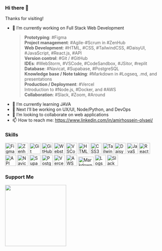 ### Hi there 👋

Thanks for visiting!  

- 🔭 I’m currently working on Full Stack Web Development
  > **Prototyping**: #Figma  
  > **Project management**: #Agile-#Scrum in #ZenHub  
  > **Web Development**: #HTML, #CSS, #TailwindCSS, #DaisyUI, #JavaScript, #React.js, #API  
  > **Version control**: #Git / #GitHub  
  > **IDEs**: #WebStorm, #VSCode, #CodeSandbox, #JSitor, #replit  
  > **Database**: #Navicat, #Supabase, #PostgreSQL  
  > **Knowledge base / Note taking**: #Markdown in #Logseq, .md, and presentations  
  > **Production / Deployment**: #Vercel  
  > Introduction to #Node.js, #Docker, and #AWS  
  > **Collaboration**: #Slack, #Zoom, #Around
- 🌱 I’m currently learning JAVA
- 🔭 Next I’ll be working on UX/UI, Node/Python, and DevOps
- 👯 I’m looking to collaborate on web applications
- 📫 How to reach me: https://www.linkedin.com/in/amirhossein-olyaei/

### Skills

<p align="left">
<a href="https://www.figma.com/" target="_blank" rel="noreferrer"><img src="https://raw.githubusercontent.com/danielcranney/readme-generator/main/public/icons/skills/figma-colored.svg" width="36" height="36" alt="Figma" title="Figma" /></a>
<a href="https://www.zenhub.com/" target="_blank" rel="noreferrer"><img src="https://i.imgur.com/U97xgKq.png" width="36" height="36" alt="Zenhub" title="Zenhub" /></a>
<a href="https://git-scm.com/" target="_blank" rel="noreferrer"><img src="https://raw.githubusercontent.com/danielcranney/readme-generator/main/public/icons/skills/git-colored.svg" width="36" height="36" alt="Git" title="Git" /></a>
<a href="https://github.com" target="_blank" rel="noreferrer"><img src="https://i.imgur.com/XlPIRaG.png" width="36" height="36" alt="GitHub" title="GitHub" /></a>
<a href="https://www.jetbrains.com/webstorm/" target="_blank" rel="noreferrer"><img src="https://i.imgur.com/cDJe90y.png" width="36" height="36" alt="Webstorm" title="Webstorm" /></a>
<a href="https://code.visualstudio.com" target="_blank" rel="noreferrer"><img src="https://i.imgur.com/cDJe90y.png" width="36" height="36" alt="VSCode" title="VSCode" /></a>
<a href="https://www.w3schools.com/html/default.asp" target="_blank" rel="noreferrer"><img src="https://raw.githubusercontent.com/danielcranney/readme-generator/main/public/icons/skills/html5-colored.svg" width="36" height="36" alt="HTML5" title="HTML" /></a>
<a href="https://www.w3schools.com/css/" target="_blank" rel="noreferrer"><img src="https://raw.githubusercontent.com/danielcranney/readme-generator/main/public/icons/skills/css3-colored.svg" width="36" height="36" alt="CSS3" title="CSS" /></a>
<a href="https://tailwindcss.com/" target="_blank" rel="noreferrer"><img src="https://raw.githubusercontent.com/danielcranney/readme-generator/main/public/icons/skills/tailwindcss-colored.svg" width="36" height="36" alt="TailwindCSS" title="TailwindCSS" /></a>
<a href="https://daisyui.com/" target="_blank" rel="noreferrer"><img src="https://i.imgur.com/xLOhACm.png" width="36" height="36" alt="DaisyUI" title="DaisyUI" /></a>
<a href="https://www.w3schools.com/js/" target="_blank" rel="noreferrer"><img src="https://raw.githubusercontent.com/danielcranney/readme-generator/main/public/icons/skills/javascript-colored.svg" width="36" height="36" alt="JavaScript" title="JavaScript" /></a>
<a href="https://react.dev/" target="_blank" rel="noreferrer"><img src="https://raw.githubusercontent.com/danielcranney/readme-generator/main/public/icons/skills/react-colored.svg" width="36" height="36" alt="React" title="React" /></a>
<a href="https://www.redhat.com/en/topics/api/what-is-a-rest-api" target="_blank" rel="noreferrer"><img src="https://i.imgur.com/mPI6GTE.png" width="36" height="36" alt="API" title="API" /></a>
<a href="https://navicat.com/" target="_blank" rel="noreferrer"><img src="https://github.com/AmirhosseinOlyaei/AmirhosseinOlyaei/assets/20806019/9c2dfc21-5462-492f-abd5-ca95c5a9fcb5" width="36" height="36" alt="Navicat" title="Navicat" /></a>
<a href="https://app.supabase.com/" target="_blank" rel="noreferrer"><img src="https://raw.githubusercontent.com/danielcranney/readme-generator/main/public/icons/skills/supabase-colored.svg" width="36" height="36" alt="Supabase" title="Supabase" /></a>
<a href="https://www.postgresql.org/" target="_blank" rel="noreferrer"><img src="https://raw.githubusercontent.com/danielcranney/readme-generator/main/public/icons/skills/postgresql-colored.svg" width="36" height="36" alt="PostgreSQL" title="PostgreSQL" /></a>
<a href="https://vercel.com" target="_blank" rel="noreferrer"><img src="https://github.com/AmirhosseinOlyaei/AmirhosseinOlyaei/assets/20806019/7fe34e36-a5aa-4eb5-8a2c-6b0473c12792" width="36" height="36" alt="Vercel" title="Vercel" /></a>
<a href="https://aws.amazon.com/" target="_blank" rel="noreferrer"><img src="https://github.com/AmirhosseinOlyaei/AmirhosseinOlyaei/assets/20806019/8dc46915-b409-4dcc-b503-4b8159f3b8df" width="36" height="36" alt="AWS" title="AWS-Cloud-Practitioner" /></a>
<a href="https://www.markdownguide.org/" target="_blank" rel="noreferrer"><img src="https://github.com/AmirhosseinOlyaei/AmirhosseinOlyaei/assets/20806019/e4ef57e4-cb5d-4f29-bf23-4c10a4e3c6bb" width="50" height="30" alt="Markdown" title="Markdown" /></a>
<a href="https://logseq.com/" target="_blank" rel="noreferrer"><img src="https://github.com/AmirhosseinOlyaei/AmirhosseinOlyaei/assets/20806019/6594517f-68f3-41da-adce-c4875ed638e9" width="36" height="36" alt="Logseq" title="Logseq" /></a>
<a href="https://slack.com/" target="_blank" rel="noreferrer"><img src="https://github.com/AmirhosseinOlyaei/AmirhosseinOlyaei/assets/20806019/2f1ab7b4-49cd-4de2-b632-7b3c001fad97" width="36" height="36" alt="Slack" title="Slack" /></a>
</p>

### Support Me

<a href="https://www.buymeacoffee.com/amirolyaei"><img src="https://cdn.buymeacoffee.com/buttons/v2/default-yellow.png" width="200" /></a>

<!--
**AmirhosseinOlyaei/AmirhosseinOlyaei** is a ✨ _special_ ✨ repository because its `README.md` (this file) appears on your GitHub profile.

Here are some ideas to get you started:

- 🔭 I’m currently working on ...
- 🌱 I’m currently learning ...
- 👯 I’m looking to collaborate on ...
- 🤔 I’m looking for help with ...
- 💬 Ask me about ...
- 📫 How to reach me: ...
- 😄 Pronouns: ...
- ⚡ Fun fact: ...
-->
